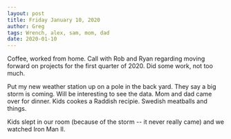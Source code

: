 ```yaml
---
layout: post
title: Friday January 10, 2020
author: Greg
tags: Wrench, alex, sam, mom, dad
date: 2020-01-10
---
```


Coffee, worked from home. Call with Rob and Ryan regarding moving forward on projects for the first quarter of 2020. Did some work, not too much.

Put my new weather station up on a pole in the back yard. They say a big storm is coming. Will be interesting to see the data. Mom and dad came over for dinner. Kids cookes a Raddish recipie. Swedish meatballs and things.

Kids slept in our room (because of the storm -- it never really came) and we watched Iron Man II.

